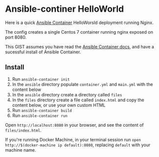 # Ansible-continer HelloWorld

Here is a quick [Ansible Container](https://github.com/ansible/ansible-container) HelloWorsld deployment running Nginx. 

The config creates a single Centos 7 container running nginx exposed on port 8080. 

This GIST assumes you have read the [Ansible Container docs](https://docs.ansible.com/ansible-container), and have a sucessful install of Ansible Container.

## Install
1. Run `ansible-container init`
2. In the `ansible` directory populate `container.yml` and `main.yml` with the content below
3. In the `ansible` directory create a directory called `files`
4. In the `files` directory create a file called `index.html` and copy the content below, or use your own custom HTML
5. Run `ansible-container build`
6. Run `ansible-container run`

Open `http://localhost:8080` in your browser, and see the content of `files/index.html`. 

If you're running Docker Machine, in your terminal session run `open http://$(docker-machine ip default):8080`, replacing `default` with your machine name.
